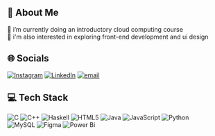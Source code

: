 ## 🌙 About Me
🌱 i’m currently doing an introductory cloud computing course<br>🧩 i'm also interested in exploring front-end development and ui design


## 🌐 Socials
[![Instagram](https://img.shields.io/badge/Instagram-%23E4405F.svg?logo=Instagram&logoColor=white)](https://instagram.com/sumithra.jpg) [![LinkedIn](https://img.shields.io/badge/LinkedIn-%230077B5.svg?logo=linkedin&logoColor=white)](https://linkedin.com/in/sumithra-s-b56815248) [![email](https://img.shields.io/badge/Email-D14836?logo=gmail&logoColor=white)](mailto:sumithra13022004@gmail.com) 

## 💻 Tech Stack
![C](https://img.shields.io/badge/c-%2300599C.svg?style=for-the-badge&logo=c&logoColor=white) ![C++](https://img.shields.io/badge/c++-%2300599C.svg?style=for-the-badge&logo=c%2B%2B&logoColor=white) ![Haskell](https://img.shields.io/badge/Haskell-5e5086?style=for-the-badge&logo=haskell&logoColor=white) ![HTML5](https://img.shields.io/badge/html5-%23E34F26.svg?style=for-the-badge&logo=html5&logoColor=white) ![Java](https://img.shields.io/badge/java-%23ED8B00.svg?style=for-the-badge&logo=openjdk&logoColor=white) ![JavaScript](https://img.shields.io/badge/javascript-%23323330.svg?style=for-the-badge&logo=javascript&logoColor=%23F7DF1E) ![Python](https://img.shields.io/badge/python-3670A0?style=for-the-badge&logo=python&logoColor=ffdd54) <br>
![MySQL](https://img.shields.io/badge/mysql-4479A1.svg?style=for-the-badge&logo=mysql&logoColor=white) ![Figma](https://img.shields.io/badge/figma-%23F24E1E.svg?style=for-the-badge&logo=figma&logoColor=white) ![Power Bi](https://img.shields.io/badge/power_bi-F2C811?style=for-the-badge&logo=powerbi&logoColor=black)
